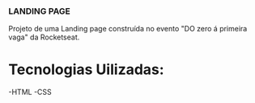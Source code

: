 ### LANDING PAGE ####


Projeto de uma Landing page construída no evento "DO zero á primeira vaga" da Rocketseat.



# Tecnologias Uilizadas:

-HTML
-CSS 